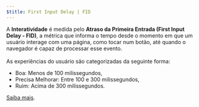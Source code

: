 ```yaml
---
$title: First Input Delay | FID
---
```


A **Interatividade** é medida pelo **Atraso da Primeira Entrada (First Input Delay - FID)**, a métrica que informa o tempo desde o momento em que um usuário interage com uma página, como tocar num botão, até quando o navegador é capaz de processar esse evento. <br><br>As experiências do usuário são categorizadas da seguinte forma:

- Boa: Menos de 100 milissegundos,
- Precisa Melhorar: Entre 100 e 300 milissegundos,
- Ruim: Acima de 300 milissegundos.

[Saiba mais](https://web.dev/fid/).
